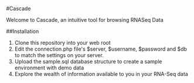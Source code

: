 #Cascade

Welcome to Cascade, an intuitive tool for browsing RNASeq Data

##Installation

1. Clone this repository into your web root
2. Edit the connection.php file's $server, $username, $password and $db to match the settings on your server.
3. Upload the sample.sql database structure to create a sample environment with demo data
4. Explore the wealth of information available to you in your RNA-Seq data